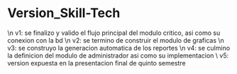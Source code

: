 # Version_Skill-Tech
\n v1: se finalizo y valido el flujo principal del modulo critico, asi como su conexion con la bd
\n v2: se termino de construir el modulo de graficas
\n v3: se construyo la generacion automatica de los reportes
\n v4: se culmino la definicion del modulo de administrador asi como su implementacion
\ v5: version expuesta en la presentacion final de quinto semestre
